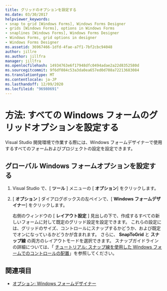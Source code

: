 ```yaml
---
title: グリッドのオプションを設定する
ms.date: 03/30/2017
helpviewer_keywords:
- snap to grid [Windows Forms], Windows Forms Designer
- grids [Windows Forms], options in Windows Forms
- snaplines [Windows Forms], Windows Forms Designer
- Windows Forms, grid options in designer
- Windows Forms Designer
ms.assetid: 36967466-1dfd-4fae-a7f1-7bf2cbc94048
author: jillre
ms.author: jillfra
manager: jillfra
ms.openlocfilehash: 14934763e6f17948dfc0494adae2a22d8352580d
ms.sourcegitcommit: 9f6df084c53a3da0ea657ed0d708a72213683084
ms.translationtype: MT
ms.contentlocale: ja-JP
ms.lasthandoff: 12/09/2020
ms.locfileid: "96980691"
---
```

# <a name="how-to-set-grid-options-for-all-windows-forms"></a>方法: すべての Windows フォームのグリッドオプションを設定する

Visual Studio 開発環境で作業する際には、Windows フォームデザイナーで使用するすべてのフォームおよびプロジェクトの設定を設定できます。

## <a name="set-global-windows-forms-options"></a>グローバル Windows フォームオプションを設定する

1. Visual Studio で、[ **ツール** ] メニューの [ **オプション**] をクリックします。

2. [ **オプション** ] ダイアログボックスの左ペインで、[ **Windows フォームデザイナー**] をクリックします。

   右側のウィンドウの [ **レイアウト設定** ] 見出しの下で、作成するすべての新しいフォームに対して既定のグリッド設定を設定できます。 これらの設定には、グリッドのサイズ、コントロールにスナップするかどうか、および既定でオンになっているかどうかが含まれます。 さらに、 **SnapToGrid** と **スナップ線** の両方のレイアウトモードを選択できます。 スナップガイドラインの詳細については、「 [チュートリアル: スナップ線を使用した Windows フォームでのコントロールの配置](walkthrough-arranging-controls-on-windows-forms-using-snaplines.md)」を参照してください。

## <a name="see-also"></a>関連項目

- [オプション: Windows フォームデザイナー](/visualstudio/ide/reference/options-windows-forms-designer)
